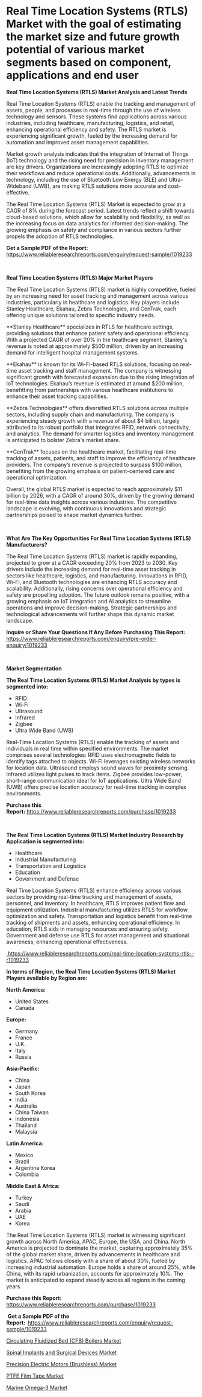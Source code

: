 <p><h1>Real Time Location Systems (RTLS) Market with the goal of estimating the market size and future growth potential of various market segments based on component, applications and end user</h1></p><p><strong>Real Time Location Systems (RTLS) Market Analysis and Latest Trends</strong></p>
<p><p>Real Time Location Systems (RTLS) enable the tracking and management of assets, people, and processes in real-time through the use of wireless technology and sensors. These systems find applications across various industries, including healthcare, manufacturing, logistics, and retail, enhancing operational efficiency and safety. The RTLS market is experiencing significant growth, fueled by the increasing demand for automation and improved asset management capabilities.</p><p>Market growth analysis indicates that the integration of Internet of Things (IoT) technology and the rising need for precision in inventory management are key drivers. Organizations are increasingly adopting RTLS to optimize their workflows and reduce operational costs. Additionally, advancements in technology, including the use of Bluetooth Low Energy (BLE) and Ultra-Wideband (UWB), are making RTLS solutions more accurate and cost-effective.</p><p>The Real Time Location Systems (RTLS) Market is expected to grow at a CAGR of 8% during the forecast period. Latest trends reflect a shift towards cloud-based solutions, which allow for scalability and flexibility, as well as the increasing focus on data analytics for informed decision-making. The growing emphasis on safety and compliance in various sectors further propels the adoption of RTLS technologies.</p></p>
<p><strong>Get a Sample PDF of the Report:&nbsp;</strong> <a href="https://www.reliableresearchreports.com/enquiry/request-sample/1019233?utm_campaign=83&utm_medium=2&utm_source=Github&utm_content=ia&utm_term=21032025&utm_id=real-time-location-systems-rtls">https://www.reliableresearchreports.com/enquiry/request-sample/1019233</a></p>
<p>&nbsp;</p>
<p><strong>Real Time Location Systems (RTLS) Major Market Players</strong></p>
<p><p>The Real Time Location Systems (RTLS) market is highly competitive, fueled by an increasing need for asset tracking and management across various industries, particularly in healthcare and logistics. Key players include Stanley Healthcare, Ekahau, Zebra Technologies, and CenTrak, each offering unique solutions tailored to specific industry needs.</p><p>**Stanley Healthcare** specializes in RTLS for healthcare settings, providing solutions that enhance patient safety and operational efficiency. With a projected CAGR of over 20% in the healthcare segment, Stanley's revenue is noted at approximately $500 million, driven by an increasing demand for intelligent hospital management systems.</p><p>**Ekahau** is known for its Wi-Fi-based RTLS solutions, focusing on real-time asset tracking and staff management. The company is witnessing significant growth with forecasted expansion due to the rising integration of IoT technologies. Ekahau’s revenue is estimated at around $200 million, benefitting from partnerships with various healthcare institutions to enhance their asset tracking capabilities.</p><p>**Zebra Technologies** offers diversified RTLS solutions across multiple sectors, including supply chain and manufacturing. The company is experiencing steady growth with a revenue of about $4 billion, largely attributed to its robust portfolio that integrates RFID, network connectivity, and analytics. The demand for smarter logistics and inventory management is anticipated to bolster Zebra's market share.</p><p>**CenTrak** focuses on the healthcare market, facilitating real-time tracking of assets, patients, and staff to improve the efficiency of healthcare providers. The company’s revenue is projected to surpass $100 million, benefiting from the growing emphasis on patient-centered care and operational optimization.</p><p>Overall, the global RTLS market is expected to reach approximately $11 billion by 2026, with a CAGR of around 30%, driven by the growing demand for real-time data insights across various industries. The competitive landscape is evolving, with continuous innovations and strategic partnerships poised to shape market dynamics further.</p></p>
<p>&nbsp;</p>
<p><strong>What Are The Key Opportunities For Real Time Location Systems (RTLS) Manufacturers?</strong></p>
<p><p>The Real Time Location Systems (RTLS) market is rapidly expanding, projected to grow at a CAGR exceeding 20% from 2023 to 2030. Key drivers include the increasing demand for real-time asset tracking in sectors like healthcare, logistics, and manufacturing. Innovations in RFID, Wi-Fi, and Bluetooth technologies are enhancing RTLS accuracy and scalability. Additionally, rising concerns over operational efficiency and safety are propelling adoption. The future outlook remains positive, with a growing emphasis on IoT integration and AI analytics to streamline operations and improve decision-making. Strategic partnerships and technological advancements will further shape this dynamic market landscape.</p></p>
<p><strong>Inquire or Share Your Questions If Any Before Purchasing This Report:</strong> <a href="https://www.reliableresearchreports.com/enquiry/pre-order-enquiry/1019233?utm_campaign=83&utm_medium=2&utm_source=Github&utm_content=ia&utm_term=21032025&utm_id=real-time-location-systems-rtls">https://www.reliableresearchreports.com/enquiry/pre-order-enquiry/1019233</a></p>
<p>&nbsp;</p>
<p><strong>Market Segmentation</strong></p>
<p><strong>The Real Time Location Systems (RTLS) Market Analysis by types is segmented into:</strong></p>
<p><ul><li>RFID</li><li>Wi-Fi</li><li>Ultrasound</li><li>Infrared</li><li>Zigbee</li><li>Ultra Wide Band (UWB)</li></ul></p>
<p><p>Real-Time Location Systems (RTLS) enable the tracking of assets and individuals in real time within specified environments. The market comprises several technologies: RFID uses electromagnetic fields to identify tags attached to objects. Wi-Fi leverages existing wireless networks for location data. Ultrasound employs sound waves for proximity sensing. Infrared utilizes light pulses to track items. Zigbee provides low-power, short-range communication ideal for IoT applications. Ultra Wide Band (UWB) offers precise location accuracy for real-time tracking in complex environments.</p></p>
<p><strong>Purchase this Report:&nbsp;</strong><a href="https://www.reliableresearchreports.com/purchase/1019233?utm_campaign=83&utm_medium=2&utm_source=Github&utm_content=ia&utm_term=21032025&utm_id=real-time-location-systems-rtls">https://www.reliableresearchreports.com/purchase/1019233</a></p>
<p>&nbsp;</p>
<p><strong>The Real Time Location Systems (RTLS) Market Industry Research by Application is segmented into:</strong></p>
<p><ul><li>Healthcare</li><li>Industrial Manufacturing</li><li>Transportation and Logistics</li><li>Education</li><li>Government and Defense</li></ul></p>
<p><p>Real Time Location Systems (RTLS) enhance efficiency across various sectors by providing real-time tracking and management of assets, personnel, and inventory. In healthcare, RTLS improves patient flow and equipment utilization. Industrial manufacturing utilizes RTLS for workflow optimization and safety. Transportation and logistics benefit from real-time tracking of shipments and assets, enhancing operational efficiency. In education, RTLS aids in managing resources and ensuring safety. Government and defense use RTLS for asset management and situational awareness, enhancing operational effectiveness.</p></p>
<p><a href="https://www.reliableresearchreports.com/real-time-location-systems-rtls--r1019233?utm_campaign=83&utm_medium=2&utm_source=Github&utm_content=ia&utm_term=21032025&utm_id=real-time-location-systems-rtls">&nbsp;https://www.reliableresearchreports.com/real-time-location-systems-rtls--r1019233</a></p>
<p><strong>In terms of Region, the Real Time Location Systems (RTLS) Market Players available by Region are:</strong></p>
<p>
    <p> <strong> North America: </strong>
        <ul>
            <li>United States</li>
            <li>Canada</li>
        </ul>
        </p> 
    <p> <strong> Europe: </strong>
        <ul>
            <li>Germany</li>
            <li>France</li>
            <li>U.K.</li>
            <li>Italy</li>
            <li>Russia</li>
        </ul>
        </p> 
    <p> <strong> Asia-Pacific: </strong>
        <ul>
            <li>China</li>
            <li>Japan</li>
            <li>South Korea</li>
            <li>India</li>
            <li>Australia</li>
            <li>China Taiwan</li>
            <li>Indonesia</li>
            <li>Thailand</li>
            <li>Malaysia</li>
        </ul>
        </p> 
    <p> <strong> Latin America: </strong>
        <ul>
            <li>Mexico</li>
            <li>Brazil</li>
            <li>Argentina Korea</li>
            <li>Colombia</li>
        </ul>
        </p> 
    <p> <strong> Middle East & Africa: </strong>
        <ul>
            <li>Turkey</li>
            <li>Saudi</li>
            <li>Arabia</li>
            <li>UAE</li>
            <li>Korea</li>
        </ul>
    </p>
    </p>
<p><p>The Real Time Location Systems (RTLS) market is witnessing significant growth across North America, APAC, Europe, the USA, and China. North America is projected to dominate the market, capturing approximately 35% of the global market share, driven by advancements in healthcare and logistics. APAC follows closely with a share of about 30%, fueled by increasing industrial automation. Europe holds a share of around 25%, while China, with its rapid urbanization, accounts for approximately 10%. The market is anticipated to expand steadily across all regions in the coming years.</p></p>
<p><strong>Purchase this Report: </strong><a href="https://www.reliableresearchreports.com/purchase/1019233?utm_campaign=83&utm_medium=2&utm_source=Github&utm_content=ia&utm_term=21032025&utm_id=real-time-location-systems-rtls">https://www.reliableresearchreports.com/purchase/1019233</a></p>
<p>&nbsp;<strong>Get a Sample PDF of the Report:&nbsp;&nbsp;</strong><a href="https://www.reliableresearchreports.com/enquiry/request-sample/1019233?utm_campaign=83&utm_medium=2&utm_source=Github&utm_content=ia&utm_term=21032025&utm_id=real-time-location-systems-rtls">https://www.reliableresearchreports.com/enquiry/request-sample/1019233</a></p>
<p><strong></strong></p>
<p><p><a href="https://github.com/HobertDavis43/Market-Research-Report-List-2/blob/main/circulating-fluidized-bed-cfb-boilers-market.md?utm_campaign=83&utm_medium=2&utm_source=Github&utm_content=ia&utm_term=21032025&utm_id=real-time-location-systems-rtls">Circulating Fluidized Bed (CFB) Boilers Market</a></p><p><a href="https://github.com/xanaanenkaly/Market-Research-Report-List-1/blob/main/spinal-implants-and-surgical-devices-market.md?utm_campaign=83&utm_medium=2&utm_source=Github&utm_content=ia&utm_term=21032025&utm_id=real-time-location-systems-rtls">Spinal Implants and Surgical Devices Market</a></p><p><a href="https://github.com/arvelm4nthig/Market-Research-Report-List-1/blob/main/precision-electric-motors-brushless-market.md?utm_campaign=83&utm_medium=2&utm_source=Github&utm_content=ia&utm_term=21032025&utm_id=real-time-location-systems-rtls">Precision Electric Motors (Brushless) Market</a></p><p><a href="https://github.com/jaquelynhasenaue8/Market-Research-Report-List-1/blob/main/ptfe-film-tape-market.md?utm_campaign=83&utm_medium=2&utm_source=Github&utm_content=ia&utm_term=21032025&utm_id=real-time-location-systems-rtls">PTFE Film Tape Market</a></p><p><a href="https://github.com/AlisaRowe24/Market-Research-Report-List-2/blob/main/marine-omega-3-market.md?utm_campaign=83&utm_medium=2&utm_source=Github&utm_content=ia&utm_term=21032025&utm_id=real-time-location-systems-rtls">Marine Omega-3 Market</a></p></p>
